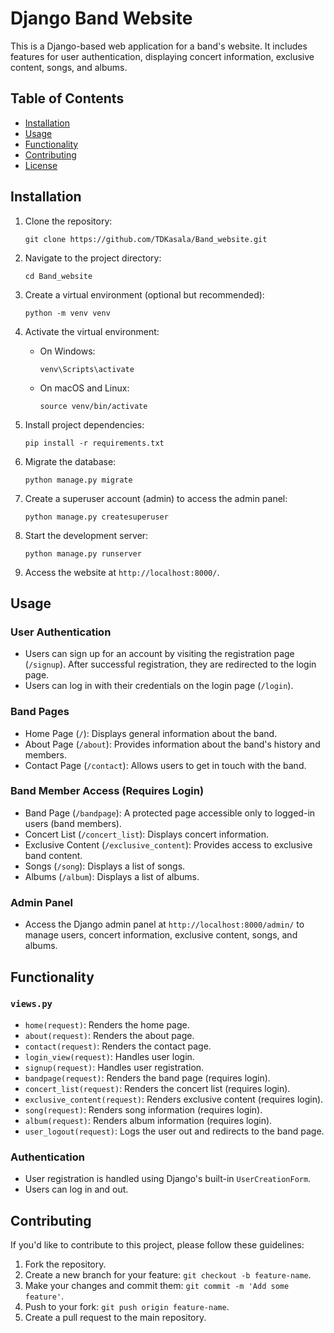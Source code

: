 # Django Band Website

This is a Django-based web application for a band's website. It includes features for user authentication, displaying concert information, exclusive content, songs, and albums.

## Table of Contents

- [Installation](#installation)
- [Usage](#usage)
- [Functionality](#functionality)
- [Contributing](#contributing)
- [License](#license)

## Installation

1. Clone the repository:

   ```shell
   git clone https://github.com/TDKasala/Band_website.git
   ```

2. Navigate to the project directory:

   ```shell
   cd Band_website
   ```

3. Create a virtual environment (optional but recommended):

   ```shell
   python -m venv venv
   ```

4. Activate the virtual environment:

   - On Windows:

     ```shell
     venv\Scripts\activate
     ```

   - On macOS and Linux:

     ```shell
     source venv/bin/activate
     ```

5. Install project dependencies:

   ```shell
   pip install -r requirements.txt
   ```

6. Migrate the database:

   ```shell
   python manage.py migrate
   ```

7. Create a superuser account (admin) to access the admin panel:

   ```shell
   python manage.py createsuperuser
   ```

8. Start the development server:

   ```shell
   python manage.py runserver
   ```

9. Access the website at `http://localhost:8000/`.

## Usage

### User Authentication

- Users can sign up for an account by visiting the registration page (`/signup`). After successful registration, they are redirected to the login page.
- Users can log in with their credentials on the login page (`/login`).

### Band Pages

- Home Page (`/`): Displays general information about the band.
- About Page (`/about`): Provides information about the band's history and members.
- Contact Page (`/contact`): Allows users to get in touch with the band.

### Band Member Access (Requires Login)

- Band Page (`/bandpage`): A protected page accessible only to logged-in users (band members).
- Concert List (`/concert_list`): Displays concert information.
- Exclusive Content (`/exclusive_content`): Provides access to exclusive band content.
- Songs (`/song`): Displays a list of songs.
- Albums (`/album`): Displays a list of albums.

### Admin Panel

- Access the Django admin panel at `http://localhost:8000/admin/` to manage users, concert information, exclusive content, songs, and albums.

## Functionality

### `views.py`

- `home(request)`: Renders the home page.
- `about(request)`: Renders the about page.
- `contact(request)`: Renders the contact page.
- `login_view(request)`: Handles user login.
- `signup(request)`: Handles user registration.
- `bandpage(request)`: Renders the band page (requires login).
- `concert_list(request)`: Renders the concert list (requires login).
- `exclusive_content(request)`: Renders exclusive content (requires login).
- `song(request)`: Renders song information (requires login).
- `album(request)`: Renders album information (requires login).
- `user_logout(request)`: Logs the user out and redirects to the band page.

### Authentication

- User registration is handled using Django's built-in `UserCreationForm`.
- Users can log in and out.

## Contributing

If you'd like to contribute to this project, please follow these guidelines:

1. Fork the repository.
2. Create a new branch for your feature: `git checkout -b feature-name`.
3. Make your changes and commit them: `git commit -m 'Add some feature'`.
4. Push to your fork: `git push origin feature-name`.
5. Create a pull request to the main repository.
